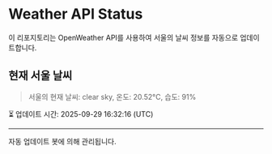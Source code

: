 
# Weather API Status

이 리포지토리는 OpenWeather API를 사용하여 서울의 날씨 정보를 자동으로 업데이트합니다.

## 현재 서울 날씨
> 서울의 현재 날씨: clear sky, 온도: 20.52°C, 습도: 91%

⏳ 업데이트 시간: 2025-09-29 16:32:16 (UTC)

---
자동 업데이트 봇에 의해 관리됩니다.
